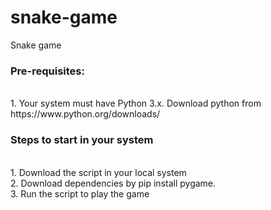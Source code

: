 # snake-game
Snake game

<h3>Pre-requisites:</h3> <br>
1. Your system must have Python 3.x.
Download python from https://www.python.org/downloads/

<h3>Steps to start in your system</h3> <br>
1. Download the script in your local system <br>
2. Download dependencies by pip install pygame. <br>
3. Run the script to play the game

